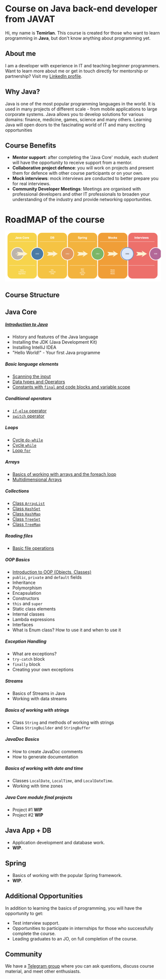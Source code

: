 # Course on Java back-end developer from JAVAT
Hi, my name is **Temirlan**. This course is created for those who want to learn programming in **Java**,
but don't know anything about programming yet.

## About me
I am a developer with experience in IT and teaching beginner programmers. Want to learn more about me or get in touch
directly for mentorship or partnership? Visit my [LinkedIn profile](https://www.linkedin.com/in/temirlan100).

## Why Java?
Java is one of the most popular programming languages in the world. It is used in many projects of different
scale - from mobile applications to large corporate systems. Java allows you to develop solutions for various
domains: finance, medicine, games, science and many others. Learning Java will open doors to the fascinating world of IT
and many exciting opportunities

## Course Benefits
- **Mentor support**: after completing the 'Java Core' module, each student will have the opportunity to receive support from a mentor.
- **Collaborative project defence**: you will work on projects and present them for defence with other course participants or on your own.
- **Mock interviews**: mock interviews are conducted to better prepare you for real interviews.
- **Community Developer Meetings**: Meetings are organised with professional developers and other IT professionals to broaden your understanding of the industry and provide networking opportunities.

# RoadMAP of the course
![roadmap](Img/ROADMAP.png)

## Course Structure
## **Java Core**
##### [Introduction to Java](JavaCore/lesson_hello_world.MD)
- History and features of the Java language
- Installing the JDK (Java Development Kit)
- Installing IntelliJ IDEA
- "Hello World!" - Your first Java programme

##### Basic language elements
- [Scanning the input](JavaCore/lesson_input_scanning.MD)
- [Data types and Operators](JavaCore/lesson_data_types_operators.MD)
- [Constants with `final` and code blocks and variable scope](JavaCore/lesson_finak_blocks.MD)

##### Conditional operators
- [`if-else` operator](JavaCore/lesson_if_else.MD)
- [`switch` operator](JavaCore/lesson_switch.MD)

##### Loops
- [Cycle `do-while`](JavaCore/lesson_do_while.MD)
- [Cycle `while`](JavaCore/lesson_while.MD)
- [Loop `for`](JavaCore/lesson_for.MD)

##### Arrays
- [Basics of working with arrays and the foreach loop](JavaCore/lesson_array.MD)
- [Multidimensional Arrays](JavaCore/lesson_matrix.MD)

##### Collections
- [Class `ArrayList`](JavaCore/lesson_list_arraylist.MD)
- [Class `HashSet`](JavaCore/lesson_set_hashset.MD)
- [Class `HashMap`](JavaCore/lesson_map_hashmap.MD)
- [Class `TreeSet`](JavaCore/lesson_treeset.MD)
- [Class `TreeMap`](JavaCore/lesson_treemap.MD)

##### Reading files
- [Basic file operations](JavaCore/lesson_file_io.MD)

##### OOP Basics
- [Introduction to OOP (Objects, Classes)](JavaCore/intro_oop.MD)
- `public`, `private` and `default` fields
- Inheritance
- Polymorphism
- Encapsulation
- Constructors
- `this` and `super`
- Static class elements
- Internal classes
- Lambda expressions
- Interfaces
- What is Enum class? How to use it and when to use it

##### Exception Handling
- What are exceptions?
- `try-catch` block
- `finally` block
- Creating your own exceptions

##### Streams
- Basics of Streams in Java
- Working with data streams

##### Basics of working with strings
- Class `String` and methods of working with strings
- Class `StringBuilder` and `StringBuffer`

##### JavaDoc Basics
- How to create JavaDoc comments
- How to generate documentation

##### Basics of working with date and time
- Classes `LocalDate`, `LocalTime`, and `LocalDateTime`.
- Working with time zones

##### Java Core module final projects
- Project #1 **WIP**
- Project #2 **WIP**

## **Java App + DB**
- Application development and database work.
- **WIP**.

## **Spring**
- Basics of working with the popular Spring framework.
- **WIP**.

## Additional Opportunities
In addition to learning the basics of programming, you will have the opportunity to get:
- Test interview support.
- Opportunities to participate in internships for those who successfully complete the course.
- Leading graduates to an JO, on full completion of the course.

## Community
We have a [Telegram group](https://t.me/+p49eOfpbwso2N2My) where you can ask questions, 
discuss course material, and meet other enthusiasts.